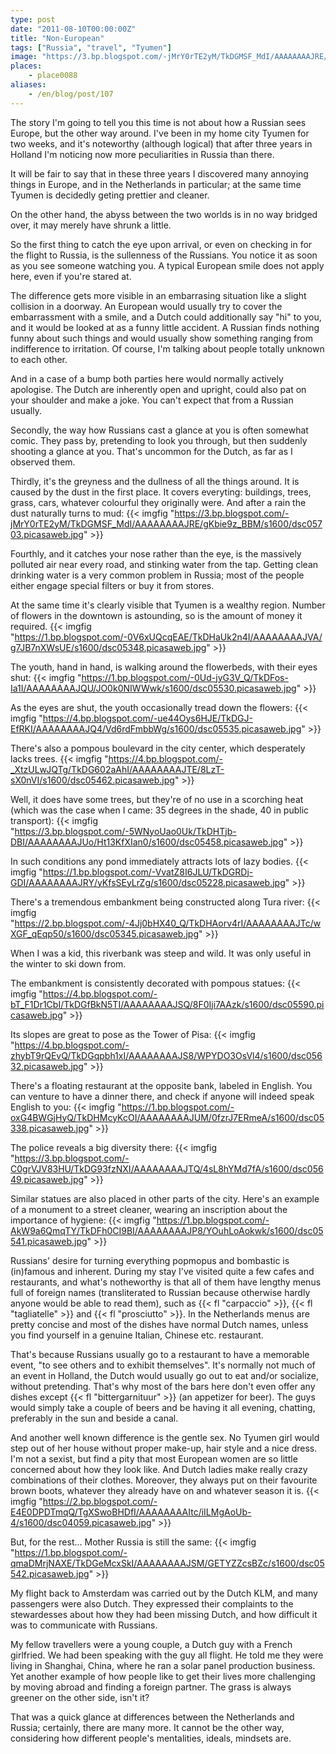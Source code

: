 ```yaml
---
type: post
date: "2011-08-10T00:00:00Z"
title: "Non-European"
tags: ["Russia", "travel", "Tyumen"]
image: "https://3.bp.blogspot.com/-jMrY0rTE2yM/TkDGMSF_MdI/AAAAAAAAJRE/gKbie9z_BBM/s1600/dsc05703.picasaweb.jpg"
places:
    - place0088
aliases:
    - /en/blog/post/107
---
```


The story I'm going to tell you this time is not about how a Russian sees Europe, but the other way around. I've been in my home city Tyumen for two weeks, and it's noteworthy (although logical) that after three years in Holland I'm noticing now more peculiarities in Russia than there.

<!--more-->

It will be fair to say that in these three years I discovered many annoying things in Europe, and in the Netherlands in particular; at the same time Tyumen is decidedly geting prettier and cleaner.

On the other hand, the abyss between the two worlds is in no way bridged over, it may merely have shrunk a little.

So the first thing to catch the eye upon arrival, or even on checking in for the flight to Russia, is the sullenness of the Russians. You notice it as soon as you see someone watching you. A typical European smile does not apply here, even if you're stared at.

The difference gets more visible in an embarrasing situation like a slight collision in a doorway. An European would usually try to cover the embarrassment with a smile, and a Dutch could additionally say "hi" to you, and it would be looked at as a funny little accident. A Russian finds nothing funny about such things and would usually show something ranging from indifference to irritation. Of course, I'm talking about people totally unknown to each other.

And in a case of a bump both parties here would normally actively apologise. The Dutch are inherently open and upright, could also pat on your shoulder and make a joke. You can't expect that from a Russian usually.

Secondly, the way how Russians cast a glance at you is often somewhat comic. They pass by, pretending to look you through, but then suddenly shooting a glance at you. That's uncommon for the Dutch, as far as I observed them.

Thirdly, it's the greyness and the dullness of all the things around. It is caused by the dust in the first place. It covers everyting: buildings, trees, grass, cars, whatever colourful they originally were. And after a rain the dust naturally turns to mud:
{{< imgfig "https://3.bp.blogspot.com/-jMrY0rTE2yM/TkDGMSF_MdI/AAAAAAAAJRE/gKbie9z_BBM/s1600/dsc05703.picasaweb.jpg" >}}

Fourthly, and it catches your nose rather than the eye, is the massively polluted air near every road, and stinking water from the tap. Getting clean drinking water is a very common problem in Russia; most of the people either engage special filters or buy it from stores.

At the same time it's clearly visible that Tyumen is a wealthy region. Number of flowers in the downtown is astounding, so is the amount of money it required.
{{< imgfig "https://1.bp.blogspot.com/-0V6xUQcqEAE/TkDHaUk2n4I/AAAAAAAAJVA/g7JB7nXWsUE/s1600/dsc05348.picasaweb.jpg" >}}

The youth, hand in hand, is walking around the flowerbeds, with their eyes shut:
{{< imgfig "https://1.bp.blogspot.com/-0Ud-jyG3V_Q/TkDFos-Ia1I/AAAAAAAAJQU/JO0k0NIWWwk/s1600/dsc05530.picasaweb.jpg" >}}

As the eyes are shut, the youth occasionally tread down the flowers:
{{< imgfig "https://4.bp.blogspot.com/-ue44Oys6HJE/TkDGJ-EfRKI/AAAAAAAAJQ4/Vd6rdFmbbWg/s1600/dsc05535.picasaweb.jpg" >}}

There's also a pompous boulevard in the city center, which desperately lacks trees.
{{< imgfig "https://4.bp.blogspot.com/-_XtzULwJQTg/TkDG602aAhI/AAAAAAAAJTE/8LzT-sX0nVI/s1600/dsc05462.picasaweb.jpg" >}}

Well, it does have some trees, but they're of no use in a scorching heat (which was the case when I came: 35 degrees in the shade, 40 in public transport):
{{< imgfig "https://3.bp.blogspot.com/-5WNyoUao0Uk/TkDHTjb-DBI/AAAAAAAAJUo/Ht13KfXIan0/s1600/dsc05458.picasaweb.jpg" >}}

In such conditions any pond immediately attracts lots of lazy bodies.
{{< imgfig "https://1.bp.blogspot.com/-VvatZ8I6JLU/TkDGRDj-GDI/AAAAAAAAJRY/yKfsSEyLrZg/s1600/dsc05228.picasaweb.jpg" >}}

There's a tremendous embankment being constructed along Tura river:
{{< imgfig "https://2.bp.blogspot.com/-4Jj0bHX40_Q/TkDHAorv4rI/AAAAAAAAJTc/wXGF_qEqp50/s1600/dsc05345.picasaweb.jpg" >}}

When I was a kid, this riverbank was steep and wild. It was only useful in the winter to ski down from.

The embankment is consistently decorated with pompous statues:
{{< imgfig "https://4.bp.blogspot.com/-bT_F1Dr1CbI/TkDGfBkN5TI/AAAAAAAAJSQ/8F0Iji7AAzk/s1600/dsc05590.picasaweb.jpg" >}}

Its slopes are great to pose as the Tower of Pisa:
{{< imgfig "https://4.bp.blogspot.com/-zhybT9rQEvQ/TkDGqpbh1xI/AAAAAAAAJS8/WPYDO3OsVl4/s1600/dsc05632.picasaweb.jpg" >}}

There's a floating restaurant at the opposite bank, labeled in English. You can venture to have a dinner there, and check if anyone will indeed speak English to you:
{{< imgfig "https://1.bp.blogspot.com/-oxG4BWGjHyQ/TkDHMcyKcOI/AAAAAAAAJUM/0fzrJ7ERmeA/s1600/dsc05338.picasaweb.jpg" >}}

The police reveals a big diversity there:
{{< imgfig "https://3.bp.blogspot.com/-C0grVJV83HU/TkDG93fzNXI/AAAAAAAAJTQ/4sL8hYMd7fA/s1600/dsc05649.picasaweb.jpg" >}}

Similar statues are also placed in other parts of the city. Here's an example of a monument to a street cleaner, wearing an inscription about the importance of hygiene:
{{< imgfig "https://1.bp.blogspot.com/-AkW9a6QmqTY/TkDFh0CI9BI/AAAAAAAAJP8/YOuhLoAokwk/s1600/dsc05541.picasaweb.jpg" >}}

Russians' desire for turning everything popmopus and bombastic is (in)famous and inherent. During my stay I've visited quite a few cafes and restaurants, and what's notheworthy is that all of them have lengthy menus full of foreign names (transliterated to Russian because otherwise hardly anyone would be able to read them), such as {{< fl "carpaccio" >}}, {{< fl "tagliatelle" >}} and {{< fl "prosciutto" >}}. In the Netherlands menus are pretty concise and most of the dishes have normal Dutch names, unless you find yourself in a genuine Italian, Chinese etc. restaurant.

That's because Russians usually go to a restaurant to have a memorable event, "to see others and to exhibit themselves". It's normally not much of an event in Holland, the Dutch would usually go out to eat and/or socialize, without pretending. That's why most of the bars here don't even offer any dishes except {{< fl "bittergarnituur" >}} (an appetizer for beer). The guys would simply take a couple of beers and be having it all evening, chatting, preferably in the sun and beside a canal.

And another well known difference is the gentle sex. No Tyumen girl would step out of her house without proper make-up, hair style and a nice dress. I'm not a sexist, but find a pity that most European women are so little concerned about how they look like. And Dutch ladies make really crazy combinations of their clothes. Moreover, they always put on their favourite brown boots, whatever they already have on and whatever season it is.
{{< imgfig "https://2.bp.blogspot.com/-E4E0DPDTmqQ/TgXSwoBHDfI/AAAAAAAAItc/iILMgAoUb-4/s1600/dsc04059.picasaweb.jpg" >}}

But, for the rest… Mother Russia is still the same:
{{< imgfig "https://1.bp.blogspot.com/-qmaDMrjNAXE/TkDGeMcxSkI/AAAAAAAAJSM/GETYZZcsBZc/s1600/dsc05542.picasaweb.jpg" >}}

My flight back to Amsterdam was carried out by the Dutch KLM, and many passengers were also Dutch. They expressed their complaints to the stewardesses about how they had been missing Dutch, and how difficult it was to communicate with Russians.

My fellow travellers were a young couple, a Dutch guy with a French girlfried. We had been speaking with the guy all flight. He told me they were living in Shanghai, China, where he ran a solar panel production business. Yet another example of how people like to get their lives more challenging by moving abroad and finding a foreign partner. The grass is always greener on the other side, isn't it?

That was a quick glance at differences between the Netherlands and Russia; certainly, there are many more. It cannot be the other way, considering how different people's mentalities, ideals, mindsets are.
